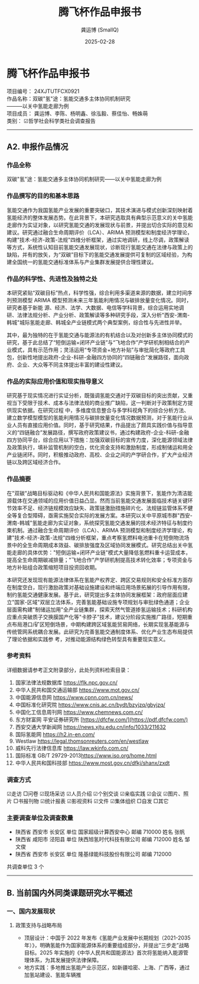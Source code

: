 ﻿---
title: 腾飞杯作品申报书
icon: fa6-solid fa-file-alt
order: 2 # 侧边栏顺序
author: 龚运博 (SmallQ)
date: 2025-02-28 # 笔记编写日期
category:
  - 项目展示
  - 能源
tag:
  - 腾飞杯
  - 申报书
sticky: false # 是否置顶
star: false # 是否星标
footer: 法律笔记分享 - 龚运博
copyright: 署名-非商业性使用-相同方式共享 4.0 国际 (CC BY-NC-SA 4.0)
description: 本文档为腾飞杯作品申报书，详细介绍了项目内容、研究方法、应用价值等。
---

# 腾飞杯作品申报书

<div class="tip">
  项目编号： 24XJTUTFCX0921
</div>

<div class="info">
  作品名称：双碳"氢"途：氢能交通多主体协同机制研究
  <br>
  ———以关中氢能走廊为例
</div>

<div class="warning">
  项目成员： 龚运博、李陈、杨明鑫、徐泓毅、蔡佳怡、畅姝萌
</div>

<div class="danger">
  类别： ☑哲学社会科学类社会调查报告
</div>

---

## A2. 申报作品情况

### 作品全称

双碳"氢"途：氢能交通多主体协同机制研究——以关中氢能走廊为例

### 作品撰写的目的和基本思路

氢能交通作为我国氢能产业发展的重要突破口，其技术演进与模式创新深刻映射着氢能经济的整体发展态势。在此背景下，本研究选取具有典型示范意义的关中氢能走廊作为实证对象，以研究氢能交通的发展现状与前景，并提出切合实际的意见和建议。研究通过融合生命周期评价（LCA）、ARIMA 预测模型和制度经济学理论，构建"技术-经济-政策-法规"四维分析框架，通过实地调研，线上尽调，政策解读等方式，系统性认知目前氢能交通发展现状，诊断现行氢能交通在法律与政策上的缺陷，并有的放矢，为“双碳”目标下的氢能交通发展提供可复制的区域经验，为构建全国统一的氢能交通标准体系与产业集群发展提供合理性建议。

### 作品的科学性、先进性及独特之处

本研究紧贴“双碳目标”热点，科学性强，综合利用多渠道来源的数据，建立时间序列预测模型 ARIMA 模型预测未来三年氢能利用情况与碳排放量变化情况。同时，研究者基于新能 源、经济、法学、大数据、电信等学科背景，综合运用实地调研、法律法规分析、产业分析、政策解读等多种研究手段，深入分析"西安-渭南-韩城"城际氢能走廊、韩城全产业链模式两个典型案例，综合性与先进性并举。

其中，最为独特的在于氢能交通与能源法的有机结合以及对创新多主体协同模式的研究，基于此总结了“短倒运输+闭环产业链”与“飞地合作”产学研机制相结合的产业模式，具有示范作用；灵活运用“专项资金+地方补贴”与审批简化等政府工具包，创新性地提出政府-企业-科研-金融四方协同的“四链融合”发展路径，面向政府、企业、大众等不同主体提出丰富的建设性建议。

### 作品的实际应用价值和现实指导意义

研究基于现实情况进行实证分析，既强调氢能交通对于双碳目标的突出贡献，又重视当下受限于技术、成本与法律法规的商业推广缺陷，这一判断对于政策制定方提供现实依据。在研究过程 中，多维度信息整合与多学科视角下的综合分析方法、建立数学模型模型的氢能利用情况与碳排放量变化情况数据预测，对于氢能行业从业人员有直接应用价值。同时，基于研究结果，作品提出了颇具实践价值与指导意义的“四链融合”发展路径，撰写政府政策建议书，通过构建政府-企业-科研-金融四方协同平台，综合应用以下措施：加强双碳目标的宣传力度，深化能源领域法律及政策执行，填补监管机制的空白，优化资金支持和激励制度，形成制储运和用全产业链闭环。同时，积极推动政府、高校、企业之间的产学研合作，扩大产业经济链以及跨区域经济合作。

### 作品摘要

在"双碳"战略目标驱动和《中华人民共和国能源法》实施背景下，氢能作为清洁能源载体在交通领域的应用价值日益凸显。然而当前氢能交通发展面临技术链关键环节效率不足、经济链规模效应缺失、政策链激励措施碎片化、法规链监管体系不健全等复合型障碍，亟需实施契合实际的发展方案。本研究以关中平原城市群"西安-渭南-韩城"氢能走廊为实证对象，系统探究氢能交通发展的技术经济特征与制度约束机制。通过融合生命周期评价（LCA）、ARIMA 预测模型和制度经济学理论，构建"技术-经济-政策-法规"四维分析框架，重点考察氢燃料电池重卡在短倒物流场景中的全生命周期成本效益、碳排放强度及区域协同发展模式。研究总结出关中氢能走廊的具体优势："短倒运输+闭环产业链"模式大量降低氢燃料重卡运营成本，提高全生命周期碳减排量；"飞地合作"产学研机制提高技术转化效率；专项资金与地方补贴组合政策缩短项目投资回收期。

本研究还发现现有能源法律体系在氢能产权界定、跨区交易规则和安全标准方面存在制度空白，现行激励政策对基础设施建设和终端应用场景拓展的引导作用有限，制约氢能交通健康发展。基于此，研究提出多主体协同发展框架：政府层面应建立"国家-区域"双层立法体系，完善氢能基础设施专项规划与审批绿色通道；企业层面需构建"制储运加用"全产业链集群，探索天然气管道掺氢运输技术；科研机构应重点突破质子交换膜国产化等"卡脖子"技术，建议分阶段实施推广路径，短期重点布局港口/矿区短倒场景，中期构建跨区域氢能贸易网络，长期实现氢基能源与传统管网系统耦合发展。此研究为完善氢能交通制度体系、优化产业生态布局提供了理论依据和实践参 考，对推动能源结构绿色转型具有重要现实意义。

### 参考资料

详细数据请参考正文附录部分，此处列资料检索目录：

1.  国家法律法规数据库 <https://flk.npc.gov.cn/>
2.  中华人民共和国交通运输部 <https://www.mot.gov.cn/>
3.  中国能源信息网 <https://www.cpnn.com.cn/news/>
4.  中国标准化研究院 <https://www.cnis.ac.cn/bydt/bzyjzq/gbyjzq/>
5.  中国化工信息周刊网 <https://www.chemnews.com.cn/>
6.  东方财富网 平安证券研究所 [https://dfcfw.com/](https://pdf.dfcfw.com/)
7.  西安交通大学新闻网 <https://news.xjtu.edu.cn/info/1033/211632>
8.  国际氢能网 <https://h2.in-en.com/>
9.  Westlaw <https://legal.thomsonreuters.com/en/westlaw>
10. 威科先行法律信息库 <https://law.wkinfo.com.cn/>
11. 国际标准 GB/T 29729-2013<https://www.iso.org/home.html>
12. 中华人民共和国科技部 <https://www.most.gov.cn/dfkj/shanx/zxdt>

### 调查方式

☑走访 □问卷 ☑现场采访 ☑人员介绍 ☑个别交谈 ☑亲临实践 ☑会议 ☑图片、照片 □书报刊物 ☑统计报表 ☑影视资料 ☑文件 ☑集体组织 □自发 □其它

### 主要调查单位及调查数量

*   陕西省 西安市 长安区 单位 国家超级计算西安中心 邮编 710000 姓名 张帆
*   陕西省 咸阳市 泾阳县 单位 陕西旭氢时代科技有限公司 邮编 712000 姓名 邹文俊
*   陕西省 西安市 长安区 单位 隆基绿能科技股份有限公司 邮编 712000

共调查单位 3 个

---

## B. 当前国内外同类课题研究水平概述

### 一、国内发展现状

1.  政策支持与战略布局

    *   顶层设计：中国于 2022 年发布《氢能产业发展中⻓期规划（2021-2035 年）》，明确氢能作为国家能源体系的重要组成部分，并提出“三步⾛”战略⽬标。2025 年实施的《中华⼈⺠共和国能源法》⾸次将氢能纳⼊能源管理体系，为其发展提供法律保障。
    *   地⽅实践：多地推出氢能产业示范区，如新疆哈密、上海、⼴⻄等，通过加氢站建设、氢能⻋辆推
